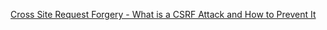 
[Cross Site Request Forgery - What is a CSRF Attack and How to Prevent It](https://www.freecodecamp.org/news/what-is-cross-site-request-forgery)
